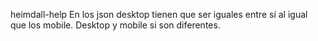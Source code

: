 heimdall-help
En los json desktop tienen que ser iguales entre sí al igual que los mobile. Desktop y mobile si son diferentes.